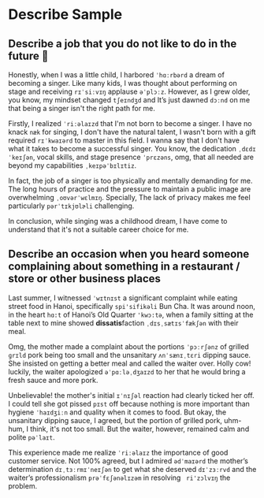 # Describe Sample
## Describe a job that you do not like to do in the future 💼
Honestly, when I was a little child, I harbored ``ˈhɑːrbərd`` a dream of becoming a singer. Like many kids, I was thought about performing on stage and receiving ``rɪˈsiːvɪŋ`` applause ``əˈplɔːz``. However, as I grew older, you know, my mindset changed ``tʃeɪndʒd`` and It’s just dawned ``dɔːnd`` on me that being a singer isn't the right path for me.

Firstly, I realized ``ˈriːəlaɪzd`` that I'm not born to become a singer. I have no knack ``næk`` for singing, I don't have the natural talent, I wasn't born with a gift required ``rɪˈkwaɪərd`` to master in this field. I wanna say that I don't have what it takes to become a successful singer. You know, the dedication ``ˌdɛdɪˈkeɪʃən``, vocal skills, and stage presence ``ˈprɛzəns``, omg, that all needed are beyond my capabilities ``ˌkeɪpəˈbɪlɪtiz``.

In fact, the job of a singer is too physically and mentally demanding for me. The long hours of practice and the pressure to maintain a public image are overwhelming ``ˌoʊvərˈwɛlmɪŋ``. Specially, The lack of privacy makes me feel particularly ``pərˈtɪkjʊlɚli`` challenging.

In conclusion, while singing was a childhood dream, I have come to understand that it's not a suitable career choice for me.

## Describe an occasion when you heard someone complaining about something in a restaurant / store or other business places
Last summer, I witnessed ``ˈwɪtnɪst`` a significant complaint while eating street food in Hanoi, specifically ``spi'sifikəli`` Bun Cha. It was around noon, in the heart ``hɑ:t`` of Hanoi’s Old Quarter ``'kwɔ:tə``, when a family sitting at the table next to mine showed **dissatis**faction ``ˌdɪsˌsætɪsˈfækʃən`` with their meal.

Omg, the mother made a complaint about the portions ``ˈpɔːrʃənz`` of grilled ``ɡrɪld`` pork being too small and the unsanitary ``ʌnˈsænɪˌtɛri`` dipping sauce. She insisted on getting a better meal and called the waiter over. Holly cow! luckily, the waiter apologized ``əˈpɑːləˌdʒaɪzd`` to her that he would bring a fresh sauce and more pork.

Unbelievable! the mother's initial ``ɪˈnɪʃəl`` reaction had clearly ticked her off. I could tell she got pissed ``pɪst`` off because nothing is more important than hygiene ``ˈhaɪdʒiːn`` and quality when it comes to food. But okay, the unsanitary dipping sauce, I agreed, but the portion of grilled pork, uhm-hum, I think, it's not too small. But the waiter, however, remained calm and polite ``pəˈlaɪt``.

This experience made me realize ``ˈriːəlaɪz`` the importance of good customer service. Not 100% agreed, but I admired ``ədˈmaɪərd`` the mother’s determination ``dɪˌtɜːrmɪˈneɪʃən`` to get what she deserved ``dɪˈzɜːrvd`` and the waiter’s professionalism ``prəˈfɛʃənəlɪzəm`` in resolving `` ri'zɔlvɪŋ`` the problem.
